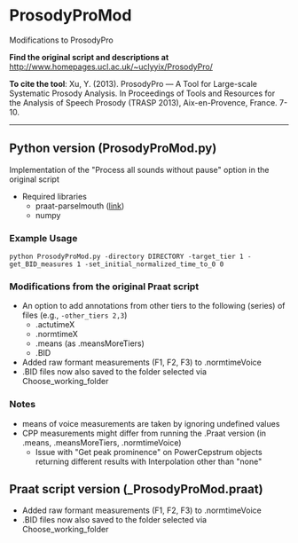 # ProsodyProMod

Modifications to ProsodyPro

**Find the original script and descriptions at** 
http://www.homepages.ucl.ac.uk/~uclyyix/ProsodyPro/

**To cite the tool**:
Xu, Y. (2013). ProsodyPro — A Tool for Large-scale Systematic Prosody Analysis. In Proceedings of Tools and Resources for the Analysis of Speech Prosody (TRASP 2013), Aix-en-Provence, France. 7-10.

------

## Python version (ProsodyProMod.py)

Implementation of the "Process all sounds without pause" option in the original script <br>

+ Required libraries
  + praat-parselmouth ([link](https://parselmouth.readthedocs.io/en/stable/))
  + numpy

### Example Usage
```
python ProsodyProMod.py -directory DIRECTORY -target_tier 1 -get_BID_measures 1 -set_initial_normalized_time_to_0 0
```

### Modifications from the original Praat script 
+ An option to add annotations from other tiers to the following (series) of files (e.g., ```-other_tiers 2,3```)
  + .actutimeX 
  + .normtimeX
  + .means (as .meansMoreTiers)
  + .BID
+ Added raw formant measurements (F1, F2, F3) to .normtimeVoice
+ .BID files now also saved to the folder selected via Choose_working_folder

### Notes
+ means of voice measurements are taken by ignoring undefined values
+ CPP measurements might differ from running the .Praat version (in .means, .meansMoreTiers, .normtimeVoice)
  + Issue with "Get peak prominence" on PowerCepstrum objects returning different results with Interpolation other than "none"



## Praat script version (_ProsodyProMod.praat)

+ Added raw formant measurements (F1, F2, F3) to .normtimeVoice
+ .BID files now also saved to the folder selected via Choose_working_folder




